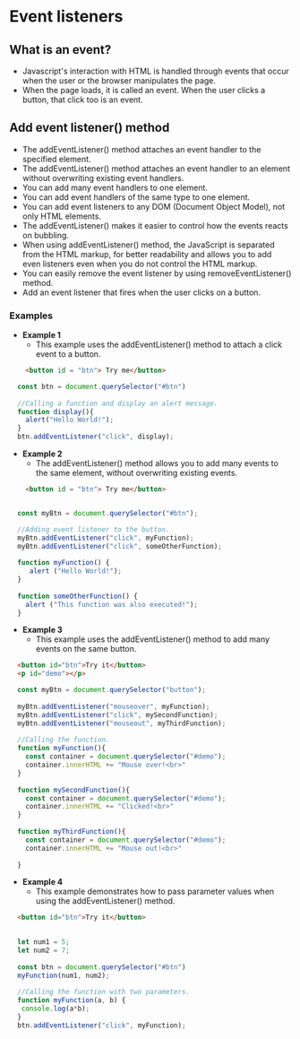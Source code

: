 # Event listeners

## What is an event?
* Javascript's interaction with HTML is handled through events that occur when the user or the browser manipulates the page.
* When the page loads, it is called an event. When the user clicks a button, that click too is an event.
 
## Add event listener() method
* The addEventListener() method attaches an event handler to the specified element.
* The addEventListener() method attaches an event handler to an element without overwriting existing event handlers.
* You can add many event handlers to one element.
* You can add event handlers of the same type to one element.
* You can add event listeners to any DOM (Document Object Model), not only HTML elements.
* The addEventListener() makes it easier to control how the events reacts on bubbling.
* When using addEventListener() method, the JavaScript is separated from the HTML markup, for better readability and allows you to add even listeners even when you do not control the HTML markup.
* You can easily remove the event listener by using removeEventListener() method.
* Add an event listener that fires when the user clicks on a button.

### Examples
* **Example 1**
  * This example uses the addEventListener() method to attach a click event to a button.
  
```html
    <button id = "btn"> Try me</button>
```

```javascript
  const btn = document.querySelector("#btn")
  
  //Calling a function and display an alert message.
  function display(){
    alert("Hello World!");
  }
  btn.addEventListener("click", display);
```
     
* **Example 2**
  * The addEventListener() method allows you to add many events to the same element, without overwriting existing events.
    
```html
    <button id = "btn"> Try me</button>
```

```javascript

  const myBtn = document.querySelector("#btn");

  //Adding event listener to the button.
  myBtn.addEventListener("click", myFunction);
  myBtn.addEventListener("click", someOtherFunction);
  
  function myFunction() {
     alert ("Hello World!");
  }
  
  function someOtherFunction() {
    alert ("This function was also executed!");
  }
```

* **Example 3**
  * This example uses the addEventListener() method to add many events on the same button. 
```html
  <button id="btn">Try it</button>
  <p id="demo"></p>
```

```javascript
  const myBtn = document.querySelector("button");
  
  myBtn.addEventListener("mouseover", myFunction);
  myBtn.addEventListener("click", mySecondFunction);
  myBtn.addEventListener("mouseout", myThirdFunction);
  
  //Calling the function.
  function myFunction(){
    const container = document.querySelector("#demo");
    container.innerHTML += "Mouse over!<br>"
  }
  
  function mySecondFunction(){
    const container = document.querySelector("#demo");
    container.innerHTML += "Clicked!<br>"
  }
  
  function myThirdFunction(){
    const container = document.querySelector("#demo");
    container.innerHTML += "Mouse out!<br>"
  
  }
```

* **Example 4**
  * This example demonstrates how to pass parameter values when using the addEventListener() method.
  
```html
  <button id="btn">Try it</button>
 
```

```javascript
  let num1 = 5;
  let num2 = 7;
  
  const btn = document.querySelector("#btn")
  myFunction(num1, num2);
  
  //Calling the function with two parameters.
  function myFunction(a, b) {
   console.log(a*b);
  }
  btn.addEventListener("click", myFunction);
```
 